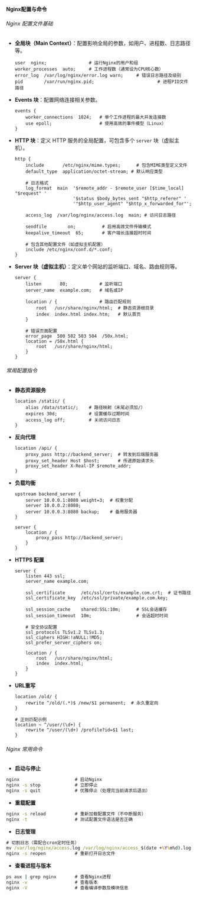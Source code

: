 #### Nginx配置与命令

###### Nginx 配置文件基础

- **全局块（Main Context）**：配置影响全局的参数，如用户、进程数、日志路径等。

  ```nginx
  user  nginx;                # 运行Nginx的用户和组
  worker_processes  auto;     # 工作进程数（通常设为CPU核心数）
  error_log  /var/log/nginx/error.log warn;  	# 错误日志路径及级别
  pid        /var/run/nginx.pid;     					# 进程PID文件路径
  ```

- **Events 块**：配置网络连接相关参数。

  ```nginx
  events {
      worker_connections  1024;   # 单个工作进程的最大并发连接数
      use epoll;                  # 使用高效的事件模型（Linux）
  }
  ```

- **HTTP 块**：定义 HTTP 服务的全局配置，可包含多个 `server` 块（虚拟主机）。

  ```nginx
  http {
      include       /etc/nginx/mime.types;   	# 包含MIME类型定义文件
      default_type  application/octet-stream; # 默认响应类型
  
      # 日志格式
      log_format  main  '$remote_addr - $remote_user [$time_local] "$request" '
                        '$status $body_bytes_sent "$http_referer" '
                        '"$http_user_agent" "$http_x_forwarded_for"';
  
      access_log  /var/log/nginx/access.log  main; # 访问日志路径
  
      sendfile        on;          # 启用高效文件传输模式
      keepalive_timeout  65;       # 客户端长连接超时时间
  
      # 包含其他配置文件（如虚拟主机配置）
      include /etc/nginx/conf.d/*.conf;
  }
  ```

- **Server 块（虚拟主机）**：定义单个网站的监听端口、域名、路由规则等。

  ```nginx
  server {
      listen       80;            # 监听端口
      server_name  example.com;   # 域名或IP
  
      location / {                # 路由匹配规则
          root   /usr/share/nginx/html;  # 静态资源根目录
          index  index.html index.htm;   # 默认首页
      }
  
      # 错误页面配置
      error_page  500 502 503 504  /50x.html;
      location = /50x.html {
          root   /usr/share/nginx/html;
      }
  }
  ```

###### 常用配置指令

- **静态资源服务**

  ```nginx
  location /static/ {
      alias /data/static/;    # 路径映射（末尾必须加/）
      expires 30d;            # 设置缓存过期时间
      access_log off;         # 关闭访问日志
  }
  ```

- **反向代理**

  ```nginx
  location /api/ {
      proxy_pass http://backend_server;  # 转发到后端服务器
      proxy_set_header Host $host;       # 传递原始请求头
      proxy_set_header X-Real-IP $remote_addr;
  }
  ```

- **负载均衡**

  ```nginx
  upstream backend_server {
      server 10.0.0.1:8080 weight=3;  # 权重分配
      server 10.0.0.2:8080;
      server 10.0.0.3:8080 backup;    # 备用服务器
  }
  
  server {
      location / {
          proxy_pass http://backend_server;
      }
  }
  ```

- **HTTPS 配置**

  ```nginx
  server {
      listen 443 ssl;
      server_name example.com;
  
      ssl_certificate      /etc/ssl/certs/example.com.crt;  # 证书路径
      ssl_certificate_key  /etc/ssl/private/example.com.key;
  
      ssl_session_cache    shared:SSL:10m;   	# SSL会话缓存
      ssl_session_timeout  10m;             	# 会话超时时间
  
      # 安全协议配置
      ssl_protocols TLSv1.2 TLSv1.3;
      ssl_ciphers HIGH:!aNULL:!MD5;
      ssl_prefer_server_ciphers on;
  
      location / {
          root   /usr/share/nginx/html;
          index  index.html;
      }
  }
  ```

- **URL重写**

  ```nginx
  location /old/ {
      rewrite ^/old/(.*)$ /new/$1 permanent;  # 永久重定向
  }
  
  # 正则匹配示例
  location ~ ^/user/(\d+) {
      rewrite ^/user/(\d+) /profile?id=$1 last;
  }
  ```

###### Nginx 常用命令

- **启动与停止**

```cmd
nginx                     # 启动Nginx
nginx -s stop             # 立即停止
nginx -s quit             # 优雅停止（处理完当前请求后退出）
```

- **重载配置**

```cmd
nginx -s reload           # 重新加载配置文件（不中断服务）
nginx -t                  # 测试配置文件语法是否正确
```

- **日志管理**

```cmd
# 切割日志（需配合cron定时任务）
mv /var/log/nginx/access.log /var/log/nginx/access_$(date +%Y%m%d).log
nginx -s reopen           # 重新打开日志文件
```

- **查看进程与版本**

```cmd
ps aux | grep nginx       # 查看Nginx进程
nginx -v                  # 查看版本
nginx -V                  # 查看编译参数及模块信息
```

